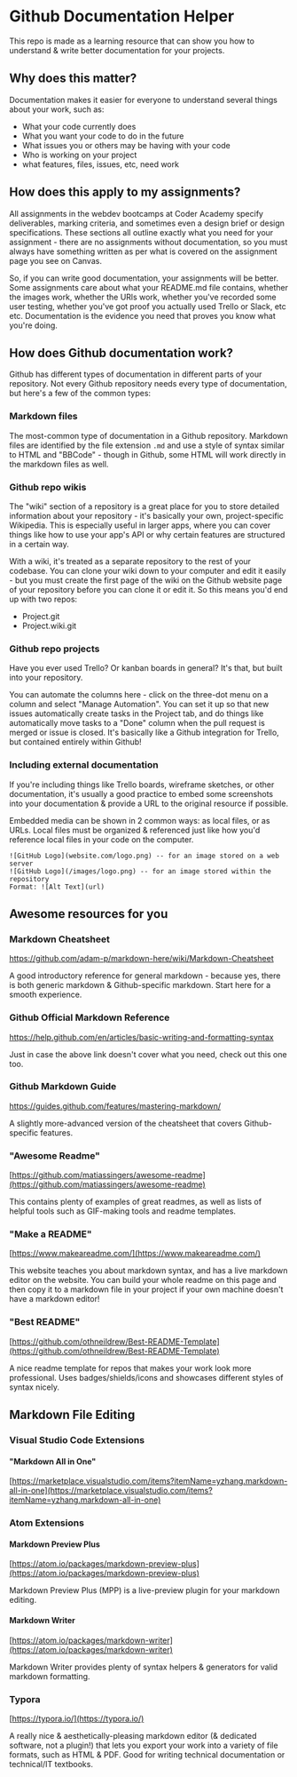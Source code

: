 # Github Documentation Helper
This repo is made as a learning resource that can show you how to understand &amp; write better documentation for your projects.


## Why does this matter? 
Documentation makes it easier for everyone to understand several things about your work, such as:
* What your code currently does
* What you want your code to do in the future 
* What issues you or others may be having with your code
* Who is working on your project
* what features, files, issues, etc, need work 

## How does this apply to my assignments?
All assignments in the webdev bootcamps at Coder Academy specify deliverables, marking criteria, and sometimes even a design brief or design specifications. These sections all outline exactly what you need for your assignment - there are no assignments without documentation, so you must always have something written as per what is covered on the assignment page you see on Canvas.

So, if you can write good documentation, your assignments will be better. Some assignments care about what your README.md file contains, whether the images work, whether the URls work, whether you've recorded some user testing, whether you've got proof you actually used Trello or Slack, etc etc. Documentation is the evidence you need that proves you know what you're doing.

## How does Github documentation work? 
Github has different types of documentation in different parts of your repository. Not every Github repository needs every type of documentation, but here's a few of the common types:

### Markdown files
The most-common type of documentation in a Github repository. Markdown files are identified by the file extension ```.md``` and use a style of syntax similar to HTML and "BBCode" - though in Github, some HTML will work directly in the markdown files as well.


### Github repo wikis
The "wiki" section of a repository is a great place for you to store detailed information about your repository - it's basically your own, project-specific Wikipedia. This is especially useful in larger apps, where you can cover things like how to use your app's API or why certain features are structured in a certain way.

With a wiki, it's treated as a separate repository to the rest of your codebase. You can clone your wiki down to your computer and edit it easily - but you must create the first page of the wiki on the Github website page of your repository before you can clone it or edit it.
So this means you'd end up with two repos:
* Project.git
* Project.wiki.git

### Github repo projects
Have you ever used Trello? Or kanban boards in general? It's that, but built into your repository. 

You can automate the columns here - click on the three-dot menu on a column and select "Manage Automation". You can set it up so that new issues automatically create tasks in the Project tab, and do things like automatically move tasks to a "Done" column when the pull request is merged or issue is closed. It's basically like a Github integration for Trello, but contained entirely within Github! 


### Including external documentation
If you're including things like Trello boards, wireframe sketches, or other documentation, it's usually a good practice to embed some screenshots into your documentation & provide a URL to the original resource if possible. 

Embedded media can be shown in 2 common ways: as local files, or as URLs.
Local files must be organized & referenced just like how you'd reference local files in your code on the computer. 

```
![GitHub Logo](website.com/logo.png) -- for an image stored on a web server
![GitHub Logo](/images/logo.png) -- for an image stored within the repository
Format: ![Alt Text](url)
```

## Awesome resources for you
### Markdown Cheatsheet
https://github.com/adam-p/markdown-here/wiki/Markdown-Cheatsheet

A good introductory reference for general markdown - because yes, there is both generic markdown & Github-specific markdown. Start here for a smooth experience.

### Github Official Markdown Reference
https://help.github.com/en/articles/basic-writing-and-formatting-syntax

Just in case the above link doesn't cover what you need, check out this one too. 

### Github Markdown Guide
https://guides.github.com/features/mastering-markdown/

A slightly more-advanced version of the cheatsheet that covers Github-specific features.

### "Awesome Readme"
[https://github.com/matiassingers/awesome-readme](https://github.com/matiassingers/awesome-readme)

This contains plenty of examples of great readmes, as well as lists of helpful tools such as GIF-making tools and readme templates.

### "Make a README"
[https://www.makeareadme.com/](https://www.makeareadme.com/)

This website teaches you about markdown syntax, and has a live markdown editor on the website. You can build your whole readme on this page and then copy it to a markdown file in your project if your own machine doesn't have a markdown editor!


### "Best README"
[https://github.com/othneildrew/Best-README-Template](https://github.com/othneildrew/Best-README-Template)

A nice readme template for repos that makes your work look more professional. Uses badges/shields/icons and showcases different styles of syntax nicely.

## Markdown File Editing
### Visual Studio Code Extensions
#### "Markdown All in One"
[https://marketplace.visualstudio.com/items?itemName=yzhang.markdown-all-in-one](https://marketplace.visualstudio.com/items?itemName=yzhang.markdown-all-in-one)


### Atom Extensions
#### Markdown Preview Plus
[https://atom.io/packages/markdown-preview-plus](https://atom.io/packages/markdown-preview-plus)

Markdown Preview Plus (MPP) is a live-preview plugin for your markdown editing.

#### Markdown Writer
[https://atom.io/packages/markdown-writer](https://atom.io/packages/markdown-writer)

Markdown Writer provides plenty of syntax helpers & generators for valid markdown formatting. 

### Typora
[https://typora.io/](https://typora.io/)

A really nice & aesthetically-pleasing markdown editor (& dedicated software, not a plugin!) that lets you export your work into a variety of file formats, such as HTML & PDF. Good for writing technical documentation or technical/IT textbooks.

